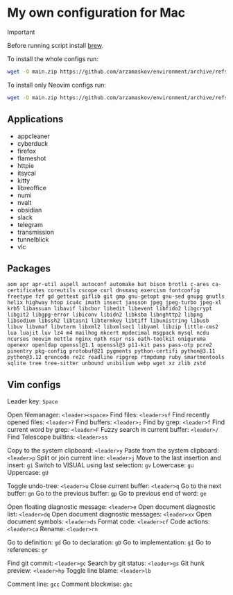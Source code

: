 # My own configuration for Mac

> [!IMPORTANT]
> Before running script install [brew](https://brew.sh/).

To install the whole configs run:

```sh
wget -O main.zip https://github.com/arzamaskov/environment/archive/refs/heads/main.zip && unzip main.zip -d dotfiles && cd dotfiles/environment-main && ./install.sh && cd ~ && rm -rf main.zip dotfiles
```

To install only Neovim configs run:

```sh
wget -O main.zip https://github.com/arzamaskov/environment/archive/refs/heads/main.zip && unzip main.zip -d dotfiles && cd dotfiles/environment-main && ./install_vim.sh && cd ~ && rm -rf main.zip dotfiles
```

## Applications

- appcleaner
- cyberduck
- firefox
- flameshot
- httpie
- itsycal
- kitty
- libreoffice
- numi
- nvalt
- obsidian
- slack
- telegram
- transmission
- tunnelblick
- vlc

## Packages

```
aom apr apr-util aspell autoconf automake bat bison brotli c-ares ca-certificates coreutils cscope curl dnsmasq exercism fontconfig freetype fzf gd gettext giflib git gmp gnu-getopt gnu-sed gnupg gnutls helix highway htop icu4c imath insect jansson jpeg jpeg-turbo jpeg-xl krb5 libassuan libavif libcbor libedit libevent libfido2 libgcrypt libgit2 libgpg-error libiconv libidn2 libksba libnghttp2 libpng libsodium libssh2 libtasn1 libtermkey libtiff libunistring libusb libuv libvmaf libvterm libxml2 libxmlsec1 libyaml libzip little-cms2 lua luajit luv lz4 m4 mailhog mkcert mpdecimal msgpack mysql ncdu ncurses neovim nettle nginx npth nspr nss oath-toolkit oniguruma openexr openldap openssl@1.1 openssl@3 p11-kit pass pass-otp pcre2 pinentry pkg-config protobuf@21 pygments python-certifi python@3.11 python@3.12 qrencode re2c readline ripgrep rtmpdump ruby smartmontools sqlite tree tree-sitter unbound unibilium webp wget xz zlib zstd
```
## Vim configs

Leader key: `Space`

Open filemanager: `<leader><space>` 
Find files: `<leader>sf` 
Find recently opened files: `<leader>?` 
Find buffers: `<leader>;` 
Find by grep: `<leader>f` 
Find current word by grep: `<leader>F` 
Fuzzy search in current buffer: `<leader>/` 
Find Telescope builtins: `<leader>ss` 
 
Copy to the system clipboard: `<leader>y` 
Paste from the system clipboard: `<leader>p` 
Split or join current line: `<leader>j` 
Move to the last insertion and insert: `gi` 
Switch to VISUAL using last selection: `gv` 
Lowercase: `gu` 
Uppercase: `gU` 
 
Toggle undo-tree: `<leader>u` 
Close current buffer: `<leader>q` 
Go to the next buffer: `gn` 
Go to the previous buffer: `gp` 
Go to previous end of word: `ge` 
 
Open floating diagnostic message: `<leader>e` 
Open document diagnostic list: `<leader>dq` 
Open document diagnostic messages: `<leader>xx` 
Open document symbols: `<leader>ds` 
Format code: `<leader>cf` 
Code actions: `<leader>ca` 
Rename: `<leader>rn` 
 
Go to definition: `gd` 
Go to declaration: `gD` 
Go to implementation: `gI` 
Go to references: `gr` 
 
Find git commit: `<leader>gc` 
Search by git status: `<leader>gs` 
Git hunk preview: `<leader>hp` 
Toggle line blame: `<leader>lb` 
 
Comment line: `gcc` 
Comment blockwise: `gbc` 
